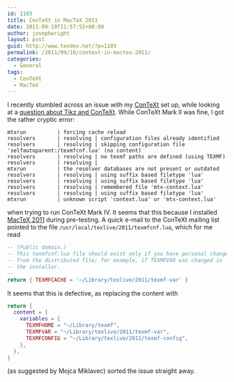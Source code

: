 ```yaml
---
id: 1103
title: ConTeXt in MacTeX 2011
date: 2011-09-10T11:57:52+00:00
author: josephwright
layout: post
guid: http://www.texdev.net/?p=1103
permalink: /2011/09/10/context-in-mactex-2011/
categories:
  - General
tags:
  - ConTeXt
  - MacTeX
---
```

I recently stumbled across an issue with my [ConTeXt](http://wiki.contextgarden.net) set up, while looking at a [question about Tikz and ConTeXt](https://tex.stackexchange.com/q/27952/73). While ConTeXt Mark II was fine, I got the rather cryptic error:

```
mtxrun          | forcing cache reload
resolvers       | resolving | configuration files already identified
resolvers       | resolving | skipping configuration file
'selfautoparent:/texmfcnf.lua' (no content)
resolvers       | resolving | no texmf paths are defined (using TEXMF)
resolvers       | resolving |
mtxrun          | the resolver databases are not present or outdated
resolvers       | resolving | using suffix based filetype 'lua'
resolvers       | resolving | using suffix based filetype 'lua'
resolvers       | resolving | remembered file 'mtx-context.lua'
resolvers       | resolving | using suffix based filetype 'lua'
mtxrun          | unknown script 'context.lua' or 'mtx-context.lua'
```

when trying to run ConTeXt Mark IV. It seems that this because I installed [MacTeX 2011](https://tug.org/mactex) during pre-testing. A quick e-mail to the ConTeXt mailing list pointed to the file `/usr/local/texlive/2011/texmfcnf.lua`, which for me read

```lua
-- (Public domain.)
-- This texmfcnf.lua file should exist only if you have personal changes
-- from the distributed file; for example, if TEXMFVAR was changed in
-- the installer.
--
return { TEXMFCACHE = '~/Library/texlive/2011/texmf-var' }
```

It seems that this is defective, as replacing the content with

```lua
return {
  content = {
    variables = {
      TEXMFHOME = "~/Library/texmf",
      TEXMFVAR = "~/Library/texlive/2011/texmf-var",
      TEXMFCONFIG = "~/Library/texlive/2011/texmf-config",
    },
  },
}
```

(as suggested by Mojca Miklavec) sorted the issue straight away.
